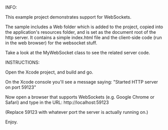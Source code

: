 INFO:

This example project demonstrates support for WebSockets.

The sample includes a Web folder which is added to the project, copied into the application's resources folder, and is set as the document root of the http server. It contains a simple index.html file and the client-side code (run in the web browser) for the websocket stuff.

Take a look at the MyWebSocket class to see the related server code.

INSTRUCTIONS:

Open the Xcode project, and build and go.

On the Xcode console you'll see a message saying:
"Started HTTP server on port 59123"

Now open a browser that supports WebSockets (e.g. Google Chrome or Safari)
and type in the URL:
http://localhost:59123

(Replace 59123 with whatever port the server is actually running on.)

Enjoy.